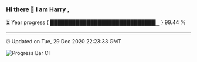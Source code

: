 ### Hi there 👋 I am Harry , 

⏳ Year progress { █████████████████████████████▁ } 99.44 %

---

⏰ Updated on Tue, 29 Dec 2020 22:23:33 GMT

![Progress Bar CI](https://github.com/duykhang68/duykhang68/workflows/Progress%20Bar%20CI/badge.svg)
